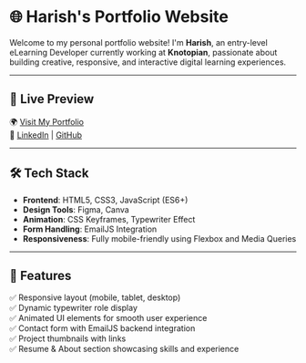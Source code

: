 # 🌐 Harish's Portfolio Website

Welcome to my personal portfolio website! I'm **Harish**, an entry-level eLearning Developer currently working at **Knotopian**, passionate about building creative, responsive, and interactive digital learning experiences.

---

## 🔗 Live Preview

🌍 [Visit My Portfolio](https://hari026.github.io/Portfolio-new/)  
🔗 [LinkedIn](https://www.linkedin.com/in/harish-developer/) | [GitHub](https://github.com/HARI026)

---

## 🛠️ Tech Stack

- **Frontend**: HTML5, CSS3, JavaScript (ES6+)
- **Design Tools**: Figma, Canva
- **Animation**: CSS Keyframes, Typewriter Effect
- **Form Handling**: EmailJS Integration
- **Responsiveness**: Fully mobile-friendly using Flexbox and Media Queries

---

## 🚀 Features

✅ Responsive layout (mobile, tablet, desktop)  
✅ Dynamic typewriter role display  
✅ Animated UI elements for smooth user experience  
✅ Contact form with EmailJS backend integration  
✅ Project thumbnails with links  
✅ Resume & About section showcasing skills and experience


